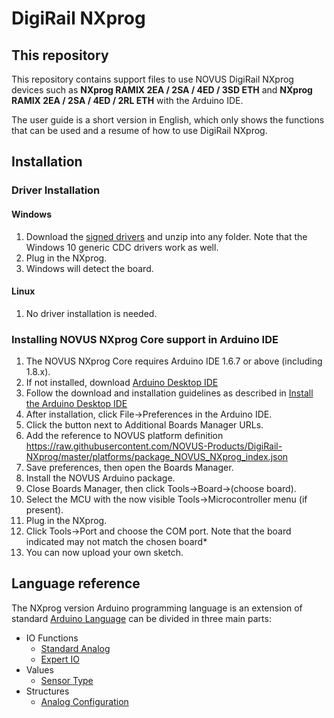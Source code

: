 # DigiRail NXprog

## This repository
This repository contains support files to use NOVUS DigiRail NXprog devices such as **NXprog RAMIX 2EA / 2SA / 4ED / 3SD ETH** and **NXprog RAMIX 2EA / 2SA / 4ED / 2RL ETH** with the Arduino IDE.

The user guide is a short version in English, which only shows the functions that can be used and a resume of how to use DigiRail NXprog.


## Installation

### Driver Installation

#### Windows

1. Download the [signed drivers](https://github.com/NOVUS-Products/DigiRail-NXprog/drivers) and unzip into any folder.
   Note that the Windows 10 generic CDC drivers work as well.
1. Plug in the NXprog.
1. Windows will detect the board. 

#### Linux

1. No driver installation is needed.


### Installing NOVUS NXprog Core support in Arduino IDE 


1. The NOVUS NXprog Core requires Arduino IDE 1.6.7 or above (including 1.8.x).
1. If not installed, download [Arduino Desktop IDE](https://www.arduino.cc/en/Main/Software)
3. Follow the download and installation guidelines as described in [Install the Arduino Desktop IDE](https://www.arduino.cc/en/Guide/HomePage) 
4. After installation, click File->Preferences in the Arduino IDE.
5. Click the button next to Additional Boards Manager URLs.
6. Add the reference to NOVUS platform definition https://raw.githubusercontent.com/NOVUS-Products/DigiRail-NXprog/master/platforms/package_NOVUS_NXprog_index.json
7. Save preferences, then open the Boards Manager.
8. Install the NOVUS Arduino package.
9. Close Boards Manager, then click Tools->Board->(choose board).
10. Select the MCU with the now visible Tools->Microcontroller menu (if present).
11. Plug in the NXprog.
12. Click Tools->Port and choose the COM port. Note that the board indicated may not match the chosen board*
13. You can now upload your own sketch.


## Language reference
The NXprog version Arduino programming language is an extension of standard [Arduino Language](https://www.arduino.cc/reference/en/) can be divided in three main parts: 
* IO Functions
	* [Standard Analog](./AnalogIO.md)
	* [Expert IO](./ExpertAnalogIO.md)
* Values 
	* [Sensor Type](./SensorType.md)
* Structures
	* [Analog Configuration](./AnalogConfiguration.md)

